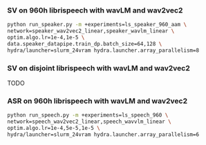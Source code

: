 
### SV on 960h librispeech with wavLM and wav2vec2

```bash
python run_speaker.py -m +experiments=ls_speaker_960_aam \
network=speaker_wav2vec2_linear,speaker_wavlm_linear \
optim.algo.lr=1e-4,1e-5 \
data.speaker_datapipe.train_dp.batch_size=64,128 \
hydra/launcher=slurm_24vram hydra.launcher.array_parallelism=8
```

### SV on disjoint librispeech with wavLM and wav2vec2

TODO

### ASR on 960h librispeech with wavLM and wav2vec2


```bash
python run_speech.py -m +experiments=ls_speech_960 \
network=speech_wav2vec2_linear,speech_wavvlm_linear \
optim.algo.lr=1e-4,5e-5,1e-5 \
hydra/launcher=slurm_24vram hydra.launcher.array_parallelism=6
```
